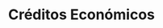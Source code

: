 ---
title: "Créditos Económicos"
url: /guayaquil/creditos-economicos-tnte-gregorio-escobedo/
shop: electrónica
---